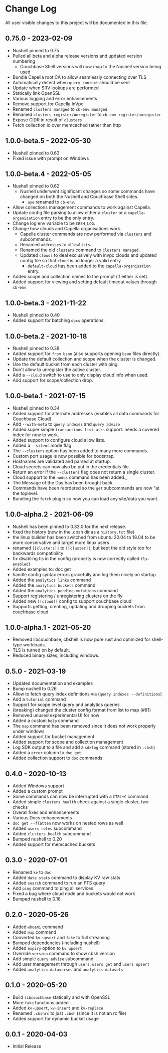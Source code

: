 # Change Log

All user visible changes to this project will be documented in this file.

## 0.75.0 - 2023-02-09

- Nushell pinned to 0.75
- Pulled all beta and alpha release versions and updated version numbering
  - Couchbase Shell versions will now map to the Nushell version being used
- Bundle Capella root CA to allow seamlessly connecting over TLS 
- Automatically detect when `query_context` should be sent
- Update when SRV lookups are performed
- Statically link OpenSSL
- Various logging and error enhancements
- Remove support for Capella InVpc
- Renamed `clusters managed` to `cb-env managed`
- Renamed `clusters register/unregister` to `cb-env register/unregister`
- Expose CIDR in result of `clusters`
- Fetch collection id over memcached rather than http

## 1.0.0-beta.5 - 2022-05-30

- Nushell pinned to 0.63
- Fixed issue with prompt on Windows

## 1.0.0-beta.4 - 2022-05-05

- Nushell pinned to 0.62
  - Nushell underwent significant changes so some commands have changed on both the Nushell and Couchbase Shell sides.
    - `use` renamed to `cb-env`.
- Allow collections management commands to work against Capella.
- Update config file parsing to allow either a `cluster` or a `capella-organisation` entry to be the only entry.
- Change log env variable to be `CBSH_LOG`.
- Change how clouds and Capella organisations work.
  - Capella cluster commands are now performed via `clusters` and subcommands.
  - Renamed `addresses` to `allowlists`.
  - Renamed the old `clusters` command to `clusters managed`.
  - Updated `clouds` to deal exclusively with invpc clouds and updated config file so that `cloud` is no longer a valid entry.
    - `default-cloud` has been added to the `capella-organisation` entry.
- Added scope and collection names to the prompt (if either is set).
- Added support for viewing and setting default timeout values through `cb-env`

## 1.0.0-beta.3 - 2021-11-22

- Nushell pinned to 0.40
- Added support for batching `docs` operations.

## 1.0.0-beta.2 - 2021-10-18

 - Nushell pinned to 0.38
 - Added support for `from bson` (also supports opening `bson` files directly).
 - Update the default collection and scope when the cluster is changed.
 - Use the default bucket from each cluster with ping.
 - Don't allow to unregister the active cluster.
 - Add a `--cloud` switch to use to only display cloud info when used.
 - Add support for scope/collection drop.

## 1.0.0-beta.1 - 2021-07-15

 - Nushell pinned to 0.34
 - Added support for alternate addresses (enables all data commands for Couchbase Cloud)
 - Add `--with-meta` to `query indexes` and `query advise`
 - Added super simple `transactions list-atrs` support. needs a covered index for now to work.
 - Added support to configure cloud allow lists.
 - Added a `--silent` mode flag.
 - The `--clusters` option has been added to many more commands.
 - Custom port usage is now possible for bootstrap.
 - Hostnames are validated and parsed at startup.
 - Cloud secrets can now also be put in the credentials file.
 - Return an error if the `--clusters` flag does not return a single cluster.
 - Cloud support to the `nodes` command has been added.‚‚
 - The Message of the Day has been brought back.
 - Commands have been reordered so the `get` subcommands are now "at the toplevel.
 - Bundling the `fetch` plugin so now you can load any site/data you want.
 
## 1.0.0-alpha.2 - 2021-06-09

 - Nushell has been pinned to 0.32.0 for the next release.
 - fixed the history (now in the .cbsh dir as a `history.txt` file)
 - the linux builder has been switched from ubuntu 20.04 to 18.04 to be more conservative and target more linux users
 - renamed `[[clusters]]` to `[[cluster]]`, but kept the old style too for backwards compatibility
 - fix disabling tls in the config (property is now correctly called `tls-enabled`)
 - Added examples to: doc get
 - handle config syntax errors gracefully and log them nicely on startup
 - Added the `analytics links` command
 - Added the `analytics buckets` command
 - Added the `analytics pending-mutations` command
 - Support registering / unregistering clusters on the fly
 - Added new `[[cloud]]` config to support couchbase cloud
 - Supports getting, creating, updating and dropping buckets from couchbase cloud

## 1.0.0-alpha.1 - 2021-05-20

 - Removed libcouchbase, cbshell is now pure rust and optimized for shell-type workloads.
 - TLS is turned on by default.
 - Reduced binary sizes, including windows.

## 0.5.0 - 2021-03-19

 - Updated documentation and examples
 - Bump nushell to 0.26
 - Allow to fetch query index definitions via (`query indexes --definitions`)
 - Add a `tutorial` command
 - Support for scope level query and analytics queries
 - (breaking) changed the cluster config format from list to map (#81)
 - Removed unused experimental UI for now
 - Added a custom `help` command
 - The `map` command has been removed since it does not work properly under windows
 - Added support for bucket management
 - Added support for scope and collection management
 - Log SDK output to a file and add a `sdklog` command (stored in `.cbsh`)
 - Added a `error` column to `doc get`
 - Added collection support to `doc` commands

## 0.4.0 - 2020-10-13

 - Added Windows support
 - Added a custom prompt
 - Some commands can now be interrupted with a `CTRL+C` command
 - Added simple `clusters health` check against a single cluster, two checks
 - Overall fixes and enhancements
 - Various Docs enhancements
 - `doc get --flatten` now works on nested rows as well
 - Added `users roles` subcommand
 - Added `clusters health` subcommand
 - Bumped nushell to 0.20
 - Added support for memcached buckets

## 0.3.0 - 2020-07-01

 - Renamed `kv` to `doc`
 - Added `data stats` command to display KV raw stats
 - Added `search` command to run an FTS query
 - Add `ping` command to ping all services
 - Fixed a bug where cloud node and buckets would not work
 - Bumped nushell to 0.16

## 0.2.0 - 2020-05-26

 - Added `whoami` command
 - Added `map` command
 - Converted `kv upsert` and `fake` to full streaming
 - Bumped dependencies (including nushell)
 - Added `expiry` option to `kv upsert`
 - Override `version` command to show cbsh version
 - Add simple `query advise` subcommand
 - Add user management through `users`, `users get` and `users upsert`
 - Added `analytics dataverses` and `analytics datasets`

## 0.1.0 - 2020-05-20

 * Build `libcouchbase` statically and with OpenSSL
 * More `fake` functions added
 * Added `kv-upsert`, `kv-insert` and `kv-replace`
 * Renamed `.cbshrc` to just  `.cbsh` (since it is not an rc file)
 * Added support for dynamic bucket usage

## 0.0.1 - 2020-04-03

 * Initial Release
